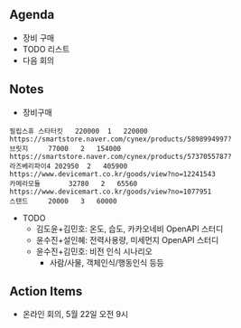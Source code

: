 ## Agenda
- 장비 구매
- TODO 리스트
- 다음 회의

## Notes
- 장비구매
```
필립스휴 스타터킷	220000	1	220000	https://smartstore.naver.com/cynex/products/5898994997?
브릿지		77000	2	154000	https://smartstore.naver.com/cynex/products/5737055787?
라즈베리파이4	202950	2	405900	https://www.devicemart.co.kr/goods/view?no=12241543
카메라모듈		32780	2	65560	https://www.devicemart.co.kr/goods/view?no=1077951
스탠드		20000	3	60000	
```

- TODO
  - 김도윤+김민호: 온도, 습도, 카카오네비 OpenAPI 스터디
  - 윤수진+설인혜: 전력사용량, 미세먼지 OpenAPI 스터디
  - 윤수진+김민호: 비전 인식 시나리오
    - 사람/사물, 객체인식/행동인식 등등

## Action Items
- 온라인 회의, 5월 22일 오전 9시

